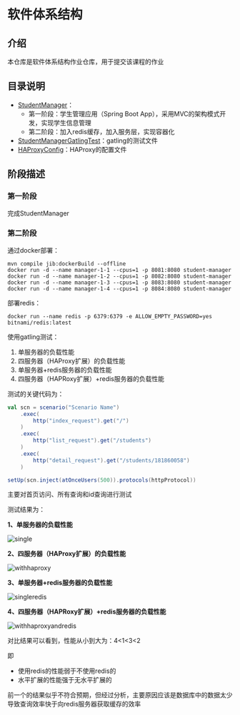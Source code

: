 # 软件体系结构



## 介绍

本仓库是软件体系结构作业仓库，用于提交该课程的作业



## 目录说明

- [StudentManager](./StudentManager)：
  - 第一阶段：学生管理应用（Spring Boot  App），采用MVC的架构模式开发，实现学生信息管理
  - 第二阶段：加入redis缓存，加入服务层，实现容器化
- [StudentManagerGatlingTest](./StudentManagerGatlingTest)：gatling的测试文件
- [HAProxyConfig](./HAProxyConfig)：HAProxy的配置文件



## 阶段描述

### 第一阶段

完成StudentManager

### 第二阶段

通过docker部署：

```
mvn compile jib:dockerBuild --offline
docker run -d --name manager-1-1 --cpus=1 -p 8081:8080 student-manager
docker run -d --name manager-1-2 --cpus=1 -p 8082:8080 student-manager 
docker run -d --name manager-1-3 --cpus=1 -p 8083:8080 student-manager 
docker run -d --name manager-1-4 --cpus=1 -p 8084:8080 student-manager 
```

部署redis：

```
docker run --name redis -p 6379:6379 -e ALLOW_EMPTY_PASSWORD=yes bitnami/redis:latest
```



使用gatling测试：

1. 单服务器的负载性能
2. 四服务器（HAProxy扩展）的负载性能
3. 单服务器+redis服务器的负载性能
4. 四服务器（HAPRoxy扩展）+redis服务器的负载性能



测试的关键代码为：

```scala
val scn = scenario("Scenario Name")
    .exec( 
        http("index_request").get("/")
    )
    .exec(
        http("list_request").get("/students")
    )
    .exec(
        http("detail_request").get("/students/181860058")
    )

setUp(scn.inject(atOnceUsers(500)).protocols(httpProtocol))
```

主要对首页访问、所有查询和id查询进行测试

测试结果为：

**1、单服务器的负载性能**

![single](https://git.nju.edu.cn/youngstudent2/mypics/uploads/d8109333947e2a5d57bacf7ee4aadbac/single.png)

**2、四服务器（HAProxy扩展）的负载性能**

![withhaproxy](https://git.nju.edu.cn/youngstudent2/mypics/uploads/ac3390aa309cab9a0ceff7968356fc0c/withhaproxy.png)

**3、单服务器+redis服务器的负载性能**

![singleredis](https://git.nju.edu.cn/youngstudent2/mypics/uploads/c2dc254cf97d86d872b6df79ac3fc426/singleredis.png)

**4、四服务器（HAPRoxy扩展）+redis服务器的负载性能**

![withhaproxyandredis](https://git.nju.edu.cn/youngstudent2/mypics/uploads/1679a7102001ef2db29504342ddafad2/withhaproxyandredis.png)



对比结果可以看到，性能从小到大为：4<1<3<2

即

- 使用redis的性能弱于不使用redis的
- 水平扩展的性能强于无水平扩展的

前一个的结果似乎不符合预期，但经过分析，主要原因应该是数据库中的数据太少导致查询效率快于向redis服务器获取缓存的效率